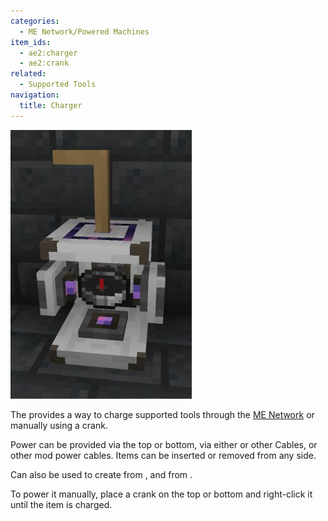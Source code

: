 ```yaml
---
categories:
  - ME Network/Powered Machines
item_ids:
  - ae2:charger
  - ae2:crank
related:
  - Supported Tools
navigation:
  title: Charger
---
```


![A picture of a charger.](../../../assets/large/charger_with_crank.jpg)

The <ItemLink id="charger"/> provides a way to charge
supported tools through the [ME Network](../../me-network.md) or manually using a crank.

Power can be provided via the top or bottom, via either <ItemLink
id="fluix_glass_cable"/> or other Cables, or
other mod power cables. Items can be inserted or removed from any side.

Can also be used to create <ItemLink id="charged_certus_quartz_crystal"/>
from <ItemLink id="certus_quartz_crystal"/>, and <ItemLink id="meteorite_compass" /> from <ItemLink id="minecraft:compass" />.

To power it manually, place a crank on the top or bottom and right-click it until the item is charged.

<RecipeFor id="crank" />
